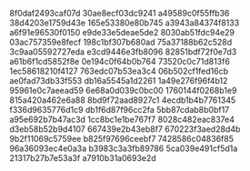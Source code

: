 8f0daf2493caf07d
30ae8ecf03dc9241
a49589c0f55ffb36
38d4203e1759d43e
165e53380e80b745
a3943a84374f8133
a6f91e96530f0150
e9de33e5deae5de2
8030ab51fdc94e29
03ac757359e8fecf
198c1bf307b680ad
75a37188b62c528d
3c9aa05592727eda
e3cd9446e3fb8096
82851bdf72f0e7d3
a61b6f1cd5852f8e
0e194c0f64b0b764
73520c0c71d813f6
1ec58618210f4127
763edc07b53ea3c4
06b502cf1fed16cb
ae0fad73db33f553
db16a5545a1d2261
1a49e276f96f4b12
95961e0c7aeead59
6e68a0d039c0bc00
1760144f0268b1e9
815a420a462e6a88
8bd9f72aad8927c1
4ecdb1b4b7761345
f336d9635776d1c9
db1f6d87f96cc2fa
5bb87cdab8b0bf17
a95e692b7b47ac3d
1cc8bc1e1be767f7
8028c482eac837e4
d3eb58b52b9d4107
667439e2b43eb8f7
670223f3aed28d4b
9b2f11069c5759ee
b825f97696ceebf7
7428586c04836f85
96a36093ec4e0a3a
b3983c3a3fb89786
5ca039e491cf5d1a
21317b27b7e53a3f
a7910b31a0693e2d
